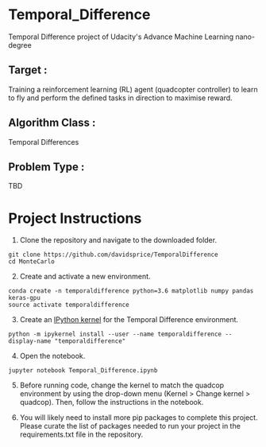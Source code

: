 # Temporal_Difference
Temporal Difference project of Udacity's Advance Machine Learning nano-degree

## Target :
Training a reinforcement learning (RL) agent (quadcopter controller) to learn to fly and perform the defined tasks in direction to maximise reward.

## Algorithm Class :
Temporal Differences

## Problem Type :
TBD

# Project Instructions
1. Clone the repository and navigate to the downloaded folder.

~~~~
git clone https://github.com/davidsprice/TemporalDifference
cd MonteCarlo
~~~~

2. Create and activate a new environment.

~~~~
conda create -n temporaldifference python=3.6 matplotlib numpy pandas keras-gpu
source activate temporaldifference
~~~~

3. Create an [IPython kernel](https://ipython.readthedocs.io/en/stable/install/kernel_install.html) for the Temporal Difference environment.

~~~~
python -m ipykernel install --user --name temporaldifference --display-name "temporaldifference"
~~~~

4. Open the notebook.

~~~~
jupyter notebook Temporal_Difference.ipynb
~~~~

5. Before running code, change the kernel to match the quadcop environment by using the drop-down menu (Kernel > Change kernel > quadcop). Then, follow the instructions in the notebook.

6. You will likely need to install more pip packages to complete this project. Please curate the list of packages needed to run your project in the requirements.txt file in the repository.
